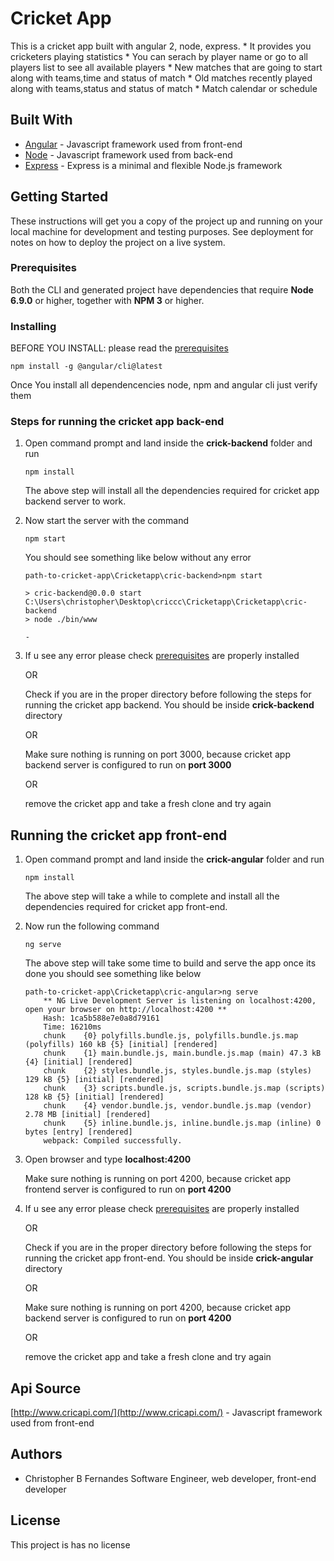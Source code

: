 # Cricket App

This is a cricket app built with angular 2, node, express.
    * It provides you cricketers playing statistics 
    * You can serach by player name or go to all players list to see all available players
    * New matches that are going to start along with teams,time and status of match
    * Old matches recently played along with teams,status and status of match
    * Match calendar or schedule 

## Built With

* [Angular](https://angular.io/guide/quickstart) - Javascript framework used from front-end
* [Node](https://nodejs.org/en/docs/) - Javascript framework used from back-end
* [Express](https://expressjs.com/en/starter/installing.html) - Express is a minimal and flexible Node.js framework

## Getting Started

These instructions will get you a copy of the project up and running on your local machine for development and testing purposes. See deployment for notes on how to deploy the project on a live system.

### Prerequisites

Both the CLI and generated project have dependencies that require **Node 6.9.0** or higher, together with **NPM 3** or higher.


### Installing

BEFORE YOU INSTALL: please read the [prerequisites](#prerequisites)

```
npm install -g @angular/cli@latest
```

Once You install all dependencencies node, npm and angular cli just verify them 


### Steps for running the cricket app back-end 

1. Open command prompt and land inside the **crick-backend** folder and run 

    ```
    npm install
    ```

    The above step will install all the dependencies required for cricket app backend server to work.

2. Now start the server with the command

    ```
    npm start
    ```

    You should see something like below without any error

    ```
    path-to-cricket-app\Cricketapp\cric-backend>npm start

    > cric-backend@0.0.0 start C:\Users\christopher\Desktop\criccc\Cricketapp\Cricketapp\cric-backend
    > node ./bin/www

    -
    ```
3. If u see any error please check [prerequisites](#prerequisites) are properly installed  

    OR

    Check if you are in the proper directory before following the steps for running the cricket app backend.
    You should be inside **crick-backend** directory

    OR

    Make sure nothing is running on port 3000, because cricket app backend server is configured to run on **port 3000**

    OR

    remove the cricket app and take a fresh clone and try again 



## Running the cricket app front-end

1. Open command prompt and land inside the **crick-angular** folder and run 

    ```
    npm install
    ```

    The above step will take a while to complete and  install all the dependencies required for cricket app front-end.

2. Now run the following command

    ```
    ng serve
    ```

    The above step will take some time to build and serve the app once its done you should see something like below

    ```
    path-to-cricket-app\Cricketapp\cric-angular>ng serve
        ** NG Live Development Server is listening on localhost:4200, open your browser on http://localhost:4200 **
        Hash: 1ca5b588e7e0a8d79161
        Time: 16210ms
        chunk    {0} polyfills.bundle.js, polyfills.bundle.js.map (polyfills) 160 kB {5} [initial] [rendered]
        chunk    {1} main.bundle.js, main.bundle.js.map (main) 47.3 kB {4} [initial] [rendered]
        chunk    {2} styles.bundle.js, styles.bundle.js.map (styles) 129 kB {5} [initial] [rendered]
        chunk    {3} scripts.bundle.js, scripts.bundle.js.map (scripts) 128 kB {5} [initial] [rendered]
        chunk    {4} vendor.bundle.js, vendor.bundle.js.map (vendor) 2.78 MB [initial] [rendered]
        chunk    {5} inline.bundle.js, inline.bundle.js.map (inline) 0 bytes [entry] [rendered]
        webpack: Compiled successfully.
    ```

3. Open browser and type **localhost:4200** 

     Make sure nothing is running on port 4200, because cricket app frontend server is configured to run on **port 4200**

4. If u see any error please check [prerequisites](#prerequisites) are properly installed 

    OR

    Check if you are in the proper directory before following the steps for running the cricket app front-end.
    You should be inside **crick-angular** directory

    OR

    Make sure nothing is running on port 4200, because cricket app backend server is configured to run on **port 4200**

    OR

    remove the cricket app and take a fresh clone and try again 


## Api Source
[http://www.cricapi.com/](http://www.cricapi.com/) - Javascript framework used from front-end


## Authors

* Christopher B Fernandes 
    Software Engineer, web developer, front-end developer

## License

This project is has no license

